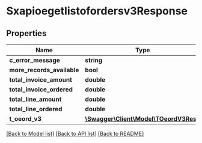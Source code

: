 # Sxapioegetlistofordersv3Response

## Properties
Name | Type | Description | Notes
------------ | ------------- | ------------- | -------------
**c_error_message** | **string** |  | [optional] 
**more_records_available** | **bool** |  | [optional] 
**total_invoice_amount** | **double** |  | [optional] 
**total_invoice_ordered** | **double** |  | [optional] 
**total_line_amount** | **double** |  | [optional] 
**total_line_ordered** | **double** |  | [optional] 
**t_oeord_v3** | [**\Swagger\Client\Model\TOeordV3Resp**](TOeordV3Resp.md) |  | [optional] 

[[Back to Model list]](../README.md#documentation-for-models) [[Back to API list]](../README.md#documentation-for-api-endpoints) [[Back to README]](../README.md)


